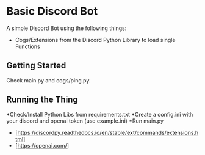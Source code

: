 # Basic Discord Bot
A simple Discord Bot using the following things: 
* Cogs/Extensions from the Discord Python Library to load single Functions

## Getting Started
Check main.py and cogs/ping.py. 

## Running the Thing
*Check/Install Python Libs from requirements.txt
*Create a config.ini with your discord and openai token (use example.ini)
*Run main.py

* [https://discordpy.readthedocs.io/en/stable/ext/commands/extensions.html]
* [https://openai.com/]
